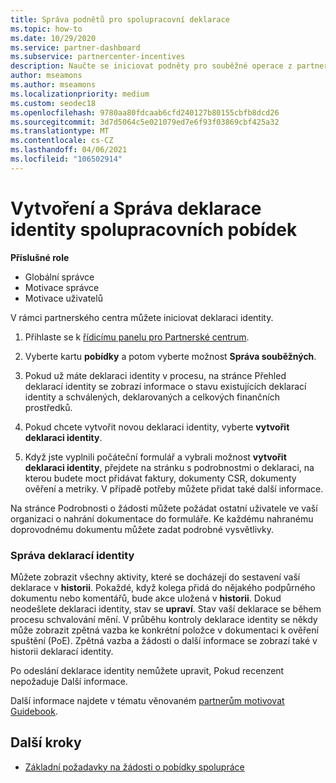 ```yaml
---
title: Správa podnětů pro spolupracovní deklarace
ms.topic: how-to
ms.date: 10/29/2020
ms.service: partner-dashboard
ms.subservice: partnercenter-incentives
description: Naučte se iniciovat podněty pro souběžné operace z partnerského centra. Můžete zobrazit všechny aktivity, které se docházejí do sestavení vaší deklarace v historii.
author: mseamons
ms.author: mseamons
ms.localizationpriority: medium
ms.custom: seodec18
ms.openlocfilehash: 9780aa80fdcaab6cfd240127b80155cbfb8dcd26
ms.sourcegitcommit: 3d7d5064c5e021079ed7e6f93f03869cbf425a32
ms.translationtype: MT
ms.contentlocale: cs-CZ
ms.lasthandoff: 04/06/2021
ms.locfileid: "106502914"
---
```

# <a name="create-and-manage-an-incentives-co-op-claim"></a>Vytvoření a Správa deklarace identity spolupracovních pobídek

**Příslušné role**

- Globální správce
- Motivace správce
- Motivace uživatelů

V rámci partnerského centra můžete iniciovat deklaraci identity.

1. Přihlaste se k [řídicímu panelu pro Partnerské centrum](https://partner.microsoft.com/dashboard/).

2. Vyberte kartu **pobídky** a potom vyberte možnost **Správa souběžných**.

3. Pokud už máte deklaraci identity v procesu, na stránce Přehled deklarací identity se zobrazí informace o stavu existujících deklarací identity a schválených, deklarovaných a celkových finančních prostředků.

4. Pokud chcete vytvořit novou deklaraci identity, vyberte **vytvořit deklaraci identity**.

5. Když jste vyplnili počáteční formulář a vybrali možnost **vytvořit deklaraci identity**, přejdete na stránku s podrobnostmi o deklaraci, na kterou budete moct přidávat faktury, dokumenty CSR, dokumenty ověření a metriky. V případě potřeby můžete přidat také další informace.

Na stránce Podrobnosti o žádosti můžete požádat ostatní uživatele ve vaší organizaci o nahrání dokumentace do formuláře. Ke každému nahranému doprovodnému dokumentu můžete zadat podrobné vysvětlivky. 

### <a name="manage-your-claims"></a>Správa deklarací identity

Můžete zobrazit všechny aktivity, které se docházejí do sestavení vaší deklarace v **historii**. Pokaždé, když kolega přidá do nějakého podpůrného dokumentu nebo komentářů, bude akce uložená v **historii**. Dokud neodešlete deklaraci identity, stav se **upraví**. Stav vaší deklarace se během procesu schvalování mění. V průběhu kontroly deklarace identity se někdy může zobrazit zpětná vazba ke konkrétní položce v dokumentaci k ověření spuštění (PoE). Zpětná vazba a žádosti o další informace se zobrazí také v historii deklarací identity.

Po odeslání deklarace identity nemůžete upravit, Pokud recenzent nepožaduje Další informace.

Další informace najdete v tématu věnovaném [partnerům motivovat Guidebook](https://assetsprod.microsoft.com/co-op-guidebook.pdf).

## <a name="next-steps"></a>Další kroky

- [Základní požadavky na žádosti o pobídky spolupráce](core-requirements.md)